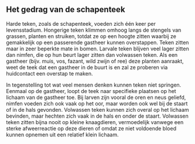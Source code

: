 ## Het gedrag van de schapenteek

Harde teken, zoals de schapenteek, voeden zich één keer per levensstadium. Hongerige teken klimmen omhoog langs de stengels van grassen, planten en struiken, totdat ze op een hoogte zitten waarbij ze gemakkelijk op een passerende gastheer kunnen overstappen. Teken zitten maar in zeer beperkte mate in bomen. Larvale teken blijven veel lager zitten dan nimfen, die op hun beurt lager zitten dan volwassen teken. Als een gastheer (bijv. muis, vos, fazant, wild zwijn of ree) deze planten aanraakt, weet de teek dat een gastheer in de buurt is en zal ze proberen via huidcontact een overstap te maken.

In tegenstelling tot wat veel mensen denken kunnen teken niet springen. Eenmaal op de gastheer, loopt de teek naar specifieke plaatsen op het lichaam van de gastheer toe. Bij larven zijn vooral de oren en neus geliefd, nimfen voeden zich ook vaak op het oor, maar worden ook wel bij de staart of in de hals gevonden. Volwassen teken kunnen zich overal op het lichaam bevinden, maar hechten zich vaak in de hals en onder de staart. Volwassen teken zitten bijna nooit op kleine knaagdieren, vermoedelijk vanwege een sterke afweerreactie op deze dieren of omdat ze niet voldoende bloed kunnen opnemen uit een relatief klein lichaam.
